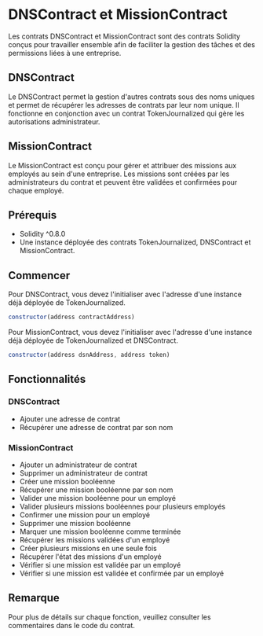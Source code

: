 # DNSContract et MissionContract

Les contrats DNSContract et MissionContract sont des contrats Solidity conçus pour travailler ensemble afin de faciliter la gestion des tâches et des permissions liées à une entreprise.

## DNSContract

Le DNSContract permet la gestion d'autres contrats sous des noms uniques et permet de récupérer les adresses de contrats par leur nom unique. Il fonctionne en conjonction avec un contrat TokenJournalized qui gère les autorisations administrateur.

## MissionContract

Le MissionContract est conçu pour gérer et attribuer des missions aux employés au sein d'une entreprise. Les missions sont créées par les administrateurs du contrat et peuvent être validées et confirmées pour chaque employé.

## Prérequis

- Solidity ^0.8.0
- Une instance déployée des contrats TokenJournalized, DNSContract et MissionContract.

## Commencer

Pour DNSContract, vous devez l'initialiser avec l'adresse d'une instance déjà déployée de TokenJournalized.

```javascript
constructor(address contractAddress)
```

Pour MissionContract, vous devez l'initialiser avec l'adresse d'une instance déjà déployée de TokenJournalized et DNSContract.

```javascript
constructor(address dsnAddress, address token)
```

## Fonctionnalités

### DNSContract

- Ajouter une adresse de contrat
- Récupérer une adresse de contrat par son nom

### MissionContract

- Ajouter un administrateur de contrat
- Supprimer un administrateur de contrat
- Créer une mission booléenne
- Récupérer une mission booléenne par son nom
- Valider une mission booléenne pour un employé
- Valider plusieurs missions booléennes pour plusieurs employés
- Confirmer une mission pour un employé
- Supprimer une mission booléenne
- Marquer une mission booléenne comme terminée
- Récupérer les missions validées d'un employé
- Créer plusieurs missions en une seule fois
- Récupérer l'état des missions d'un employé
- Vérifier si une mission est validée par un employé
- Vérifier si une mission est validée et confirmée par un employé

## Remarque

Pour plus de détails sur chaque fonction, veuillez consulter les commentaires dans le code du contrat.
